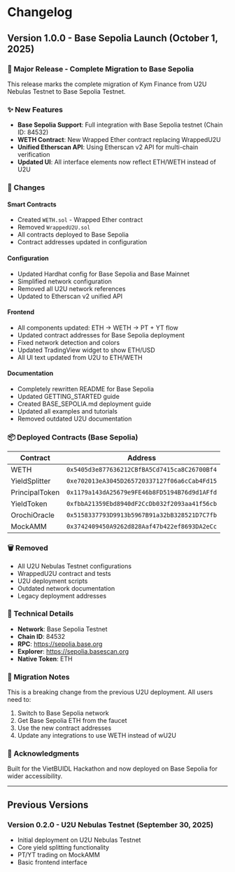 # Changelog

## Version 1.0.0 - Base Sepolia Launch (October 1, 2025)

### 🎉 Major Release - Complete Migration to Base Sepolia

This release marks the complete migration of Kym Finance from U2U Nebulas Testnet to Base Sepolia Testnet.

### ✨ New Features

- **Base Sepolia Support**: Full integration with Base Sepolia testnet (Chain ID: 84532)
- **WETH Contract**: New Wrapped Ether contract replacing WrappedU2U
- **Unified Etherscan API**: Using Etherscan v2 API for multi-chain verification
- **Updated UI**: All interface elements now reflect ETH/WETH instead of U2U

### 🔄 Changes

#### Smart Contracts
- Created `WETH.sol` - Wrapped Ether contract
- Removed `WrappedU2U.sol` 
- All contracts deployed to Base Sepolia
- Contract addresses updated in configuration

#### Configuration
- Updated Hardhat config for Base Sepolia and Base Mainnet
- Simplified network configuration
- Removed all U2U network references
- Updated to Etherscan v2 unified API

#### Frontend
- All components updated: ETH → WETH → PT + YT flow
- Updated contract addresses for Base Sepolia deployment
- Fixed network detection and colors
- Updated TradingView widget to show ETH/USD
- All UI text updated from U2U to ETH/WETH

#### Documentation
- Completely rewritten README for Base Sepolia
- Updated GETTING_STARTED guide
- Created BASE_SEPOLIA.md deployment guide
- Updated all examples and tutorials
- Removed outdated U2U documentation

### 📦 Deployed Contracts (Base Sepolia)

| Contract | Address |
|----------|---------|
| WETH | `0x5405d3e877636212CBfBA5Cd7415ca8C26700Bf4` |
| YieldSplitter | `0xe702013eA3045D265720337127f06a6cCab4Fd15` |
| PrincipalToken | `0x1179a143dA25679e9FE46b8FD5194B76d9d1AFfd` |
| YieldToken | `0xfbbA21359Ebd8940dF2CcDb032f2093aa41f56cb` |
| OrochiOracle | `0x5158337793D9913b5967B91a32bB328521D7C7fb` |
| MockAMM | `0x3742409450A9262d828Aaf47b422ef8693DA2eCc` |

### 🗑️ Removed

- All U2U Nebulas Testnet configurations
- WrappedU2U contract and tests
- U2U deployment scripts
- Outdated network documentation
- Legacy deployment addresses

### 🔧 Technical Details

- **Network**: Base Sepolia Testnet
- **Chain ID**: 84532
- **RPC**: https://sepolia.base.org
- **Explorer**: https://sepolia.basescan.org
- **Native Token**: ETH

### 📝 Migration Notes

This is a breaking change from the previous U2U deployment. All users need to:
1. Switch to Base Sepolia network
2. Get Base Sepolia ETH from the faucet
3. Use the new contract addresses
4. Update any integrations to use WETH instead of wU2U

### 🙏 Acknowledgments

Built for the VietBUIDL Hackathon and now deployed on Base Sepolia for wider accessibility.

---

## Previous Versions

### Version 0.2.0 - U2U Nebulas Testnet (September 30, 2025)
- Initial deployment on U2U Nebulas Testnet
- Core yield splitting functionality
- PT/YT trading on MockAMM
- Basic frontend interface
